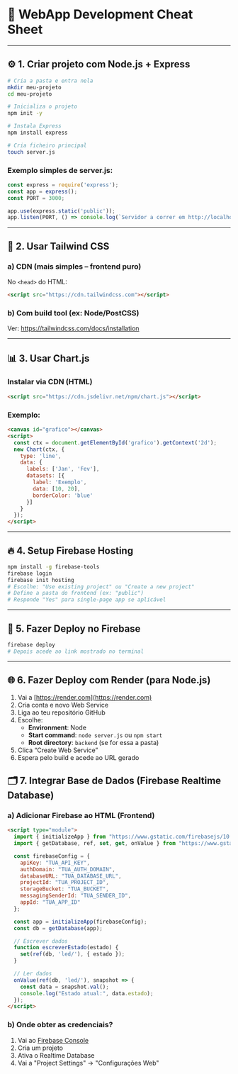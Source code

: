 # 📝 WebApp Development Cheat Sheet

---

## ⚙️ 1. Criar projeto com Node.js + Express

```bash
# Cria a pasta e entra nela
mkdir meu-projeto
cd meu-projeto

# Inicializa o projeto
npm init -y

# Instala Express
npm install express

# Cria ficheiro principal
touch server.js
```

### Exemplo simples de server.js:
```js
const express = require('express');
const app = express();
const PORT = 3000;

app.use(express.static('public'));
app.listen(PORT, () => console.log(`Servidor a correr em http://localhost:${PORT}`));
```

---

## 🎨 2. Usar Tailwind CSS

### a) CDN (mais simples – frontend puro)
No `<head>` do HTML:
```html
<script src="https://cdn.tailwindcss.com"></script>
```

### b) Com build tool (ex: Node/PostCSS)
Ver: https://tailwindcss.com/docs/installation

---

## 📊 3. Usar Chart.js

### Instalar via CDN (HTML)
```html
<script src="https://cdn.jsdelivr.net/npm/chart.js"></script>
```

### Exemplo:
```html
<canvas id="grafico"></canvas>
<script>
  const ctx = document.getElementById('grafico').getContext('2d');
  new Chart(ctx, {
    type: 'line',
    data: {
      labels: ['Jan', 'Fev'],
      datasets: [{
        label: 'Exemplo',
        data: [10, 20],
        borderColor: 'blue'
      }]
    }
  });
</script>
```

---

## 🔥 4. Setup Firebase Hosting

```bash
npm install -g firebase-tools
firebase login
firebase init hosting
# Escolhe: "Use existing project" ou "Create a new project"
# Define a pasta do frontend (ex: "public")
# Responde "Yes" para single-page app se aplicável
```

---

## 🚀 5. Fazer Deploy no Firebase

```bash
firebase deploy
# Depois acede ao link mostrado no terminal
```

---

## 🌐 6. Fazer Deploy com Render (para Node.js)

1. Vai a [https://render.com](https://render.com)
2. Cria conta e novo Web Service
3. Liga ao teu repositório GitHub
4. Escolhe:
   - **Environment**: Node
   - **Start command**: `node server.js` ou `npm start`
   - **Root directory**: `backend` (se for essa a pasta)
5. Clica “Create Web Service”
6. Espera pelo build e acede ao URL gerado



## 🗂️ 7. Integrar Base de Dados (Firebase Realtime Database)

### a) Adicionar Firebase ao HTML (Frontend)

```html
<script type="module">
  import { initializeApp } from "https://www.gstatic.com/firebasejs/10.10.0/firebase-app.js";
  import { getDatabase, ref, set, get, onValue } from "https://www.gstatic.com/firebasejs/10.10.0/firebase-database.js";

  const firebaseConfig = {
    apiKey: "TUA_API_KEY",
    authDomain: "TUA_AUTH_DOMAIN",
    databaseURL: "TUA_DATABASE_URL",
    projectId: "TUA_PROJECT_ID",
    storageBucket: "TUA_BUCKET",
    messagingSenderId: "TUA_SENDER_ID",
    appId: "TUA_APP_ID"
  };

  const app = initializeApp(firebaseConfig);
  const db = getDatabase(app);

  // Escrever dados
  function escreverEstado(estado) {
    set(ref(db, 'led/'), { estado });
  }

  // Ler dados
  onValue(ref(db, 'led/'), snapshot => {
    const data = snapshot.val();
    console.log("Estado atual:", data.estado);
  });
</script>
```

### b) Onde obter as credenciais?

1. Vai ao [Firebase Console](https://console.firebase.google.com/)
2. Cria um projeto
3. Ativa o Realtime Database
4. Vai a "Project Settings" → "Configurações Web"
